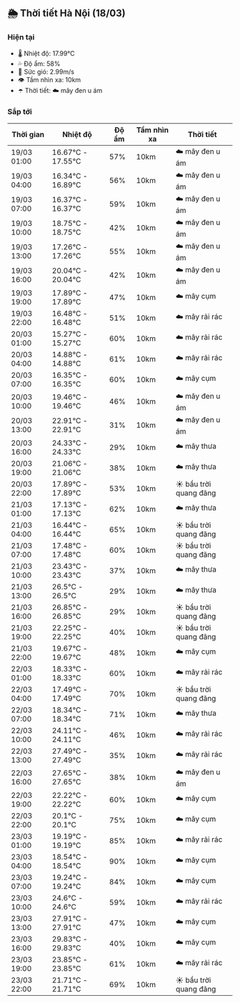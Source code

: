 ## 🌦️ Thời tiết Hà Nội (18/03)

### Hiện tại

- 🌡️ Nhiệt độ: 17.99℃
- 💦 Độ ẩm: 58%
- 💨 Sức gió: 2.99m/s
- 👁️ Tầm nhìn xa: 10km
- ☂️ Thời tiết: ☁️ mây đen u ám

### Sắp tới

| Thời gian | Nhiệt độ | Độ ẩm | Tầm nhìn xa | Thời tiết |
| --- | --- | --- | --- | --- |
| 19/03 01:00 | 16.67℃ - 17.55℃ | 57% | 10km | ☁️ mây đen u ám |
| 19/03 04:00 | 16.34℃ - 16.89℃ | 56% | 10km | ☁️ mây đen u ám |
| 19/03 07:00 | 16.37℃ - 16.37℃ | 59% | 10km | ☁️ mây đen u ám |
| 19/03 10:00 | 18.75℃ - 18.75℃ | 42% | 10km | ☁️ mây đen u ám |
| 19/03 13:00 | 17.26℃ - 17.26℃ | 55% | 10km | ☁️ mây đen u ám |
| 19/03 16:00 | 20.04℃ - 20.04℃ | 42% | 10km | ☁️ mây đen u ám |
| 19/03 19:00 | 17.89℃ - 17.89℃ | 47% | 10km | ☁️ mây cụm |
| 19/03 22:00 | 16.48℃ - 16.48℃ | 51% | 10km | ☁️ mây rải rác |
| 20/03 01:00 | 15.27℃ - 15.27℃ | 60% | 10km | ☁️ mây rải rác |
| 20/03 04:00 | 14.88℃ - 14.88℃ | 61% | 10km | ☁️ mây rải rác |
| 20/03 07:00 | 16.35℃ - 16.35℃ | 60% | 10km | ☁️ mây cụm |
| 20/03 10:00 | 19.46℃ - 19.46℃ | 46% | 10km | ☁️ mây đen u ám |
| 20/03 13:00 | 22.91℃ - 22.91℃ | 31% | 10km | ☁️ mây đen u ám |
| 20/03 16:00 | 24.33℃ - 24.33℃ | 29% | 10km | ☁️ mây thưa |
| 20/03 19:00 | 21.06℃ - 21.06℃ | 38% | 10km | ☁️ mây thưa |
| 20/03 22:00 | 17.89℃ - 17.89℃ | 53% | 10km | ☀️ bầu trời quang đãng |
| 21/03 01:00 | 17.13℃ - 17.13℃ | 62% | 10km | ☁️ mây thưa |
| 21/03 04:00 | 16.44℃ - 16.44℃ | 65% | 10km | ☀️ bầu trời quang đãng |
| 21/03 07:00 | 17.48℃ - 17.48℃ | 60% | 10km | ☀️ bầu trời quang đãng |
| 21/03 10:00 | 23.43℃ - 23.43℃ | 37% | 10km | ☁️ mây thưa |
| 21/03 13:00 | 26.5℃ - 26.5℃ | 29% | 10km | ☁️ mây thưa |
| 21/03 16:00 | 26.85℃ - 26.85℃ | 29% | 10km | ☀️ bầu trời quang đãng |
| 21/03 19:00 | 22.25℃ - 22.25℃ | 40% | 10km | ☀️ bầu trời quang đãng |
| 21/03 22:00 | 19.67℃ - 19.67℃ | 48% | 10km | ☁️ mây cụm |
| 22/03 01:00 | 18.33℃ - 18.33℃ | 60% | 10km | ☁️ mây rải rác |
| 22/03 04:00 | 17.49℃ - 17.49℃ | 70% | 10km | ☀️ bầu trời quang đãng |
| 22/03 07:00 | 18.34℃ - 18.34℃ | 71% | 10km | ☁️ mây thưa |
| 22/03 10:00 | 24.11℃ - 24.11℃ | 46% | 10km | ☁️ mây rải rác |
| 22/03 13:00 | 27.49℃ - 27.49℃ | 35% | 10km | ☁️ mây rải rác |
| 22/03 16:00 | 27.65℃ - 27.65℃ | 38% | 10km | ☁️ mây đen u ám |
| 22/03 19:00 | 22.22℃ - 22.22℃ | 60% | 10km | ☁️ mây cụm |
| 22/03 22:00 | 20.1℃ - 20.1℃ | 75% | 10km | ☁️ mây cụm |
| 23/03 01:00 | 19.19℃ - 19.19℃ | 85% | 10km | ☁️ mây rải rác |
| 23/03 04:00 | 18.54℃ - 18.54℃ | 90% | 10km | ☁️ mây cụm |
| 23/03 07:00 | 19.24℃ - 19.24℃ | 84% | 10km | ☁️ mây cụm |
| 23/03 10:00 | 24.6℃ - 24.6℃ | 59% | 10km | ☁️ mây rải rác |
| 23/03 13:00 | 27.91℃ - 27.91℃ | 47% | 10km | ☁️ mây cụm |
| 23/03 16:00 | 29.83℃ - 29.83℃ | 40% | 10km | ☁️ mây cụm |
| 23/03 19:00 | 23.85℃ - 23.85℃ | 61% | 10km | ☁️ mây rải rác |
| 23/03 22:00 | 21.71℃ - 21.71℃ | 69% | 10km | ☀️ bầu trời quang đãng |
